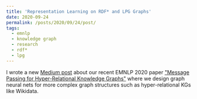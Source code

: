 ```yaml
---
title: 'Representation Learning on RDF* and LPG Graphs'
date: 2020-09-24
permalink: /posts/2020/09/24/post/
tags:
  - emnlp
  - knowledge graph
  - research
  - rdf*
  - lpg
---
```


I wrote a new [Medium post](https://towardsdatascience.com/representation-learning-on-rdf-and-lpg-knowledge-graphs-6a92f2660241) about our recent EMNLP 2020 paper ["Message Passing for Hyper-Relational Knowledge Graphs"](https://www.aclweb.org/anthology/2020.emnlp-main.596/) where we design graph neural nets for more complex graph structures such as hyper-relational KGs like Wikidata.